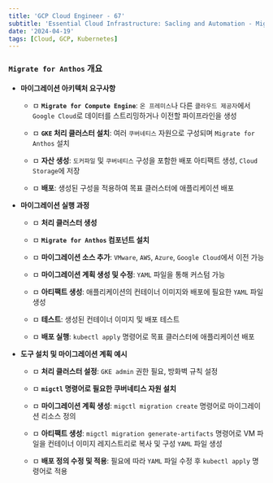 ```yaml
---
title: 'GCP Cloud Engineer - 67'
subtitle: 'Essential Cloud Infrastructure: Sacling and Automation - Migrate for Anthos(Intro / Architecture / Path / Installation)'
date: '2024-04-19'
tags: [Cloud, GCP, Kubernetes]
---
```


### **`Migrate for Anthos` 개요**

- **마이그레이션 아키텍처 요구사항**
  
  - ㅁ **`Migrate for Compute Engine`**: `온 프레미스`나 다른 `클라우드 제공자`에서 `Google Cloud`로 데이터를 스트리밍하거나 이전할 파이프라인을 생성
  
  - ㅁ **`GKE` 처리 클러스터 설치**: 여러 `쿠버네티스` 자원으로 구성되며 `Migrate for Anthos` 설치
  
  - ㅁ **자산 생성**: `도커파일` 및 `쿠버네티스` 구성을 포함한 배포 아티팩트 생성, `Cloud Storage`에 저장
  
  - ㅁ **배포**: 생성된 구성을 적용하여 목표 클러스터에 애플리케이션 배포


- **마이그레이션 실행 과정**
  
  - ㅁ **처리 클러스터 생성**
  
  - ㅁ **`Migrate for Anthos` 컴포넌트 설치**
  
  - ㅁ **마이그레이션 소스 추가**: `VMware`, `AWS`, `Azure`, `Google Cloud`에서 이전 가능
  
  - ㅁ **마이그레이션 계획 생성 및 수정**: `YAML` 파일을 통해 커스텀 가능
  
  - ㅁ **아티팩트 생성**: 애플리케이션의 컨테이너 이미지와 배포에 필요한 `YAML` 파일 생성
  
  - ㅁ **테스트**: 생성된 컨테이너 이미지 및 배포 테스트
  
  - ㅁ **배포 실행**: `kubectl apply` 명령어로 목표 클러스터에 애플리케이션 배포


- **도구 설치 및 마이그레이션 계획 예시**
  
  - ㅁ **처리 클러스터 설정**: `GKE admin` 권한 필요, 방화벽 규칙 설정
  
  - ㅁ **`migctl` 명령어로 필요한 쿠버네티스 자원 설치**
  
  - ㅁ **마이그레이션 계획 생성**: `migctl migration create` 명령어로 마이그레이션 리소스 정의
  
  - ㅁ **아티팩트 생성**: `migctl migration generate-artifacts` 명령어로 VM 파일을 컨테이너 이미지 레지스트리로 복사 및 구성 `YAML` 파일 생성
  
  - ㅁ **배포 정의 수정 및 적용**: 필요에 따라 `YAML` 파일 수정 후 `kubectl apply` 명령어로 적용
